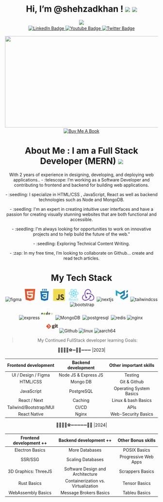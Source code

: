 <h1 align="center">
  Hi, I’m @shehzadkhan !
  <img
    src="https://media.giphy.com/media/yWnfMrmiqLQuZtFkt8/giphy.gif"
    width="30px"
  />
  <img
    src="https://media.giphy.com/media/hvRJCLFzcasrR4ia7z/giphy.gif"
    width="30px"
  />
</h1>
<div id="header" align="center">
  <img
    src="https://media.giphy.com/media/E6EnvXLzCwnhV58V9l/giphy.gif"
    width="100"
  />
</div>
<div id="badges" align="center">
  <a href="https://www.linkedin.com/in/shehzad-khan-3ab41b235/">
    <img
      src="https://img.shields.io/badge/LinkedIn-blue?style=for-the-badge&logo=linkedin&logoColor=white"
      alt="LinkedIn Badge"
    />
  </a>
  <a href="https://www.youtube.com/channel/UC4Dv_9o4mf6g75-1M-W57VQ">
    <img
      src="https://img.shields.io/badge/YouTube-red?style=for-the-badge&logo=youtube&logoColor=white"
      alt="Youtube Badge"
    />
  </a>
  <a href="https://twitter.com/mskdev0092">
    <img
      src="https://img.shields.io/badge/Twitter-blue?style=for-the-badge&logo=twitter&logoColor=white"
      alt="Twitter Badge"
    />
  </a>
</div>
<div align="center">
  <img
    src="https://komarev.com/ghpvc/?username=your-mskDev0092&style=flat-square&color=blue"
    alt=""
  />
</div>
<div align="center">
  <img
    src="https://media.giphy.com/media/dWesBcTLavkZuG35MI/giphy.gif"
    width="600"
    height="300"
  />
</div>

<div align="center" margin="5px">
<a href="https://www.buymeacoffee.com/mskDev0092" target="https://www.buymeacoffee.com/mskDev0092"><img src="https://cdn.buymeacoffee.com/buttons/default-orange.png" alt="Buy Me A Book" height="51" width="217" ></a>
</div>

<div align="center" margin="5px">
<h1>
About Me : I am a Full Stack Developer (MERN)
<img
  src="https://media.giphy.com/media/WUlplcMpOCEmTGBtBW/giphy.gif"
  width="30"
/>
</h1>
<p>
With 2 years of experience in designing, developing, and deploying web
applications.. 
- :telescope: I’m working as a Software Developer and
contributing to frontend and backend for building web applications. 
</p>
<p>
- :seedling: I specialize in HTML/CSS , JavaScript, React as well as backend technologies such as Node and MongoDB.
</p>
<p>
- :seedling: I'm an expert in creating intuitive user interfaces and have a passion
for creating visually stunning websites that are both functional and
accessible.
</p>
<p>
- :seedling: I'm always looking for opportunities to work on innovative projects
and to help build the future of the web." 
</p>
<p>
- :seedling: Exploring Technical Content Writing. 
</p>
<p>
- :zap: In my free time, I’m looking to collaborate on Github... create and read tech articles. 
</p>
</div>
<div align="center" margin="5px">
<h1>
My Tech Stack
</h1>
<div align="center" margin="5px">
  <img
    src="https://cdn.jsdelivr.net/gh/devicons/devicon/icons/figma/figma-original.svg"
    title="figma"
    alt="figma"
    width="40"
    height="40"
  />&nbsp;
  <img
    src="https://github.com/devicons/devicon/blob/master/icons/html5/html5-original.svg"
    title="HTML5"
    alt="HTML"
    width="40"
    height="40"
  />&nbsp;
  <img
    src="https://github.com/devicons/devicon/blob/master/icons/css3/css3-plain-wordmark.svg"
    title="CSS3"
    alt="CSS"
    width="40"
    height="40"
  />&nbsp;
  <img
    src="https://github.com/devicons/devicon/blob/master/icons/javascript/javascript-original.svg"
    title="JavaScript"
    alt="JavaScript"
    width="40"
    height="40"
  />&nbsp;
  <img
    src="https://github.com/devicons/devicon/blob/master/icons/react/react-original-wordmark.svg"
    title="React"
    alt="React"
    width="40"
    height="40"
  />&nbsp;
  <img
    src="https://github.com/devicons/devicon/blob/master/icons/redux/redux-original.svg"
    title="Redux"
    alt="Redux "
    width="40"
    height="40"
  />&nbsp;
  <img
    src="https://cdn.jsdelivr.net/gh/devicons/devicon/icons/nextjs/nextjs-original.svg"
    title="nextjs"
    alt="nextjs "
    width="40"
    height="40"
  />&nbsp;
  <img
    src="https://github.com/devicons/devicon/blob/master/icons/materialui/materialui-original.svg"
    title="Material UI"
    alt="Material UI"
    width="40"
    height="40"
  />&nbsp;
  <img
    src="https://cdn.jsdelivr.net/gh/devicons/devicon/icons/tailwindcss/tailwindcss-original-wordmark.svg"
    title="tailwindcss"
    alt="tailwindcss"
    width="40"
    height="40"
  />&nbsp;
  <img
    src="https://cdn.jsdelivr.net/gh/devicons/devicon/icons/bootstrap/bootstrap-original.svg"
    title="bootstrap"
    alt="bootstrap"
    width="40"
    height="40"
  />&nbsp;
</div>

<div align="center" margin="5px">
  <img
    src="https://cdn.jsdelivr.net/gh/devicons/devicon/icons/express/express-original.svg"
    title="express"
    alt="express"
    width="40"
    height="40"
  />
  <img
    src="https://github.com/devicons/devicon/blob/master/icons/nodejs/nodejs-original-wordmark.svg"
    title="NodeJS"
    alt="NodeJS"
    width="40"
    height="40"
  />&nbsp;
  <img
    src="https://cdn.jsdelivr.net/gh/devicons/devicon/icons/mongodb/mongodb-original.svg"
    title="MongoDB"
    alt="MongoDB"
    width="40"
    height="40"
  />&nbsp;
  <img
    src="https://cdn.jsdelivr.net/gh/devicons/devicon/icons/postgresql/postgresql-original.svg"
    title="postgresql"
    alt="postgresql"
    width="40"
    height="40"
  />&nbsp;
  <img
    src="https://cdn.jsdelivr.net/gh/devicons/devicon/icons/redis/redis-original.svg"
    title="redis"
    alt="redis"
    width="40"
    height="40"
  />&nbsp;<img
    src="https://cdn.jsdelivr.net/gh/devicons/devicon/icons/nginx/nginx-original.svg"
    title="nginx"
    alt="nginx"
    width="40"
    height="40"
  />&nbsp;
</div>
<div align="center" margin="5px">
  <img
    src="https://github.com/devicons/devicon/blob/master/icons/git/git-original-wordmark.svg"
    title="Git"
    alt="Git"
    width="40"
    height="40"
  />&nbsp;<img
    src="https://cdn.jsdelivr.net/gh/devicons/devicon/icons/github/github-original.svg"
    title="Github"
    alt="Github"
    width="40"
    height="40"
  />&nbsp;<img
    src="https://cdn.jsdelivr.net/gh/devicons/devicon/icons/linux/linux-original.svg"
    title="linux"
    alt="linux"
    width="40"
    height="40"
  />&nbsp;<img
    src="https://cdn.jsdelivr.net/gh/devicons/devicon/icons/aarch64/aarch64-original.svg"
    title="aarch64"
    alt="aarch64"
    width="40"
    height="40"
  />&nbsp;
</div>


> My Continued FullStack developer learning Goals:

🥅➖➖➖⚽️➖🏃‍➖➖➖➖ |2023|

|Frontend development    |Backend development                  |Other important skills |
|:---:                   |:---:                                |:---:                  |
|UI / Design / Figma     |Node JS & Express JS                 |Testing                |
|HTML/CSS                |Mongo DB                             |Git & Github           |
|JavaScript              |PostgreSQL                           |Operating System Basics|
|React / Next            |Caching                              |Linux & bash Basics    |
|Tailwind/Bootstrap/MUI  |CI/CD                                |APIs                   |
|React Native            |Nginx                                |Web-Security Basics    |
       

🥅➖➖➖⚽️➖➖➖➖➖🏃‍♂️ |2024|
       
|Frontend development ++ |Backend development ++              |Other Bonus skills |         
|:---:                   |:---:                               |:---:                  |
|Electron Basics         |More Databases                      |POSIX Basics           | 
|SSR/SSG                 |Scaling Databases                   |Progressive Web Apps   |
|3D Graphics: ThreeJS    |Software Design and Architecture    |Scrappers Basics       |                       
|Rust Basics             |Containerization vs. Virtualization |Tensor Basics          |                     
|WebAssembly Basics      |Message Brokers Basics              |Tableu Basics          |


</div>
